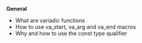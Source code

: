 **General**
- What are variadic functions
- How to use va_start, va_arg and va_end macros
- Why and how to use the const type qualifier
